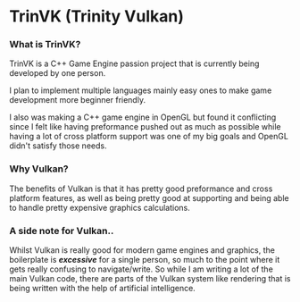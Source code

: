 # TrinVK (Trinity Vulkan)
### What is TrinVK?
TrinVK is a C++ Game Engine passion project that is currently being developed by one person. 

I plan to implement multiple languages mainly easy ones to make game development more beginner friendly.

I also was making a C++ game engine in OpenGL but found it conflicting since I felt like having preformance pushed out as much as possible while having a lot of cross platform support
was one of my big goals and OpenGL didn't satisfy those needs.

### Why Vulkan?
The benefits of Vulkan is that it has pretty good preformance and cross platform features, as well as being pretty good at supporting and being able to handle pretty expensive graphics
calculations.

### A side note for Vulkan..
Whilst Vulkan is really good for modern game engines and graphics, the boilerplate is ***excessive*** for a single person, so much to the point where it gets really confusing to 
navigate/write. So while I am writing a lot of the main Vulkan code, there are parts of the Vulkan system like rendering that is being written with the help of artificial intelligence.
